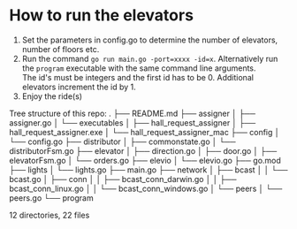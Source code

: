# How to run the elevators

1. Set the parameters in config.go to determine the number of elevators, number of floors etc.
2. Run the command `go run main.go -port=xxxx -id=x`. Alternatively run the `program` executable with the same command line arguments.\
The id's must be integers and the first id has to be 0. Additional elevators increment the id by 1.
3. Enjoy the ride(s)

Tree structure of this repo: 
.
├── README.md
├── assigner
│   ├── assigner.go
│   └── executables
│       ├── hall_request_assigner
│       ├── hall_request_assigner.exe
│       └── hall_request_assigner_mac
├── config
│   └── config.go
├── distributor
│   ├── commonstate.go
│   └── distributorFsm.go
├── elevator
│   ├── direction.go
│   ├── door.go
│   ├── elevatorFsm.go
│   └── orders.go
├── elevio
│   └── elevio.go
├── go.mod
├── lights
│   └── lights.go
├── main.go
├── network
│   ├── bcast
│   │   └── bcast.go
│   ├── conn
│   │   ├── bcast_conn_darwin.go
│   │   ├── bcast_conn_linux.go
│   │   └── bcast_conn_windows.go
│   └── peers
│       └── peers.go
└── program

12 directories, 22 files